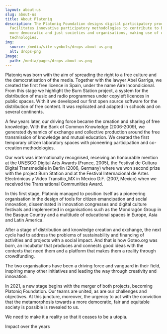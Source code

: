 ```yaml
---
layout: about-us
slug: about-us
title: About Platoniq
description: The Platoniq Foundation designs digital participatory processes and
  facilitates innovative participatory methodologies to contribute to building
  more democratic and just societies and organisations, making use of open civic
  technologies.
img:
  source: /media/site-symbols/drops-about-us.png
  alt: drops-png
Image:
  path: /media/pages/drops-about-us.png
---
```

Platoniq was born with the aim of spreading the right to a free culture and the democratisation of the media. Together with the lawyer Abel Garriga, we created the first free licence in Spain, under the name Aire Incondicional. From this stage we highlight the Burn Station project, a system for the distribution of music and radio programmes under copyleft licences in public spaces. With it we developed our first open source software for the distribution of free content. It was replicated and adapted in schools and on several continents.

A few years later, our driving force became the creation and sharing of free knowledge. With the Bank of Common Knowledge (2006-2009), we generated dynamics of exchange and collective production around the free transmission of knowledge and mutual education. We created the first temporary citizen laboratory spaces with pioneering participation and co-creation methodologies.

Our work was internationally recognised, receiving an honourable mention at the UNESCO Digital Arts Awards (France, 2005), the Festival de Cultura Digital Transmediale in Berlin (2006, Germany) where we won second prize with the project Burn Station and at the Festival Internacional de Artes Electrónicas y Video Transitio_MX in Mexico D.F. (2007, Mexico) when we received the Transnational Communities Award.

In this first stage, Platoniq managed to position itself as a pioneering organisation in the design of tools for citizen emancipation and social innovation, disseminated in innovation congresses and digital culture festivals and implemented in organisations such as the Mondragón Group in the Basque Country and a multitude of educational spaces in Europe, Asia and Latin America.

After a stage of distribution and knowledge creation and exchange, the next cycle had to address the problems of sustainability and financing of activities and projects with a social impact. And that is how Goteo.org was born, an incubator that produces and connects good ideas with the contexts that need them and a platform that makes them a reality through crowdfunding. 

The two organisations have been a driving force and vanguard in their field, inspiring many other initiatives and leading the way through creativity and innovation.

In 2021, a new stage begins with the merger of both projects, becoming Platoniq Foundation. Our teams are united, as are our challenges and objectives. At this juncture, moreover, the urgency to act with the conviction that the metamorphosis towards a more democratic, fair and equitable society is possible is revealed to us. 

We need to make it a reality so that it ceases to be a utopia.

Impact over the years
